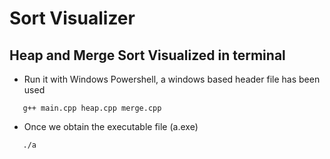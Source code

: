 # Sort Visualizer

## Heap and Merge Sort Visualized in terminal

- Run it with Windows Powershell, a windows based header file has been used

```
   g++ main.cpp heap.cpp merge.cpp
```

- Once we obtain the executable file (a.exe)

```sh
   ./a
```
